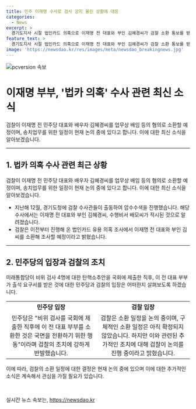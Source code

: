 ```yaml
---
title: 민주 이재명 수사로 검사 궁지 몰린 상황에 대응
categories:
  - News
excerpt: >
  경기도지사 시절 법인카드 의혹으로 이재명 전 대표와 부인 김혜경씨가 검찰 소환 통보를 받았다. 의혹은 음식값 등을 수천만원 법인카드로 결제한 것. 민주당은 비위 검사 탄핵소추안 제출 직후 이 전 대표 부부가 출석 요구받아 강하게 반발. 검찰은 소환 날짜를 조정 중.
feature_text: >
  경기도지사 시절 법인카드 의혹으로 이재명 전 대표와 부인 김혜경씨가 검찰 소환 통보를 받았다. 의혹은 음식값 등을 수천만원 법인카드로 결제한 것. 민주당은 비위 검사 탄핵소추안 제출 직후 이 전 대표 부부가 출석 요구받아 강하게 반발. 검찰은 소환 날짜를 조정 중.
image: 'https://newsdao.kr/res/images/meta/newsdao_breakingnews.jpg'
---
```


<p><img src="https://newsdao.kr/res/images/meta/newsdao_breakingnews.jpg" alt="pcversion 속보" /></p>

<h1 data-ke-size="size28"><b>이재명 부부, '법카 의혹' 수사 관련 최신 소식</b></h1>

<p data-ke-size="size16">검찰이 이재명 전 민주당 대표와 배우자 김혜경씨를 업무상 배임 등의 혐의로 소환할 예정이며, 송치업무를 위한 일정이 현재 논의 중에 있다고 합니다. 이에 대한 최신 소식을 알아보겠습니다.</p>

<hr>

<h2 data-ke-size="size26">1. 법카 의혹 수사 관련 최근 상황</h2>

<p data-ke-size="size16">검찰이 이재명 전 민주당 대표와 배우자 김혜경씨를 업무상 배임 등의 혐의로 소환할 예정이며, 송치업무를 위한 일정이 현재 논의 중에 있다고 합니다. 이에 대한 최신 소식을 알아보겠습니다.</p>

<ul>
  <li>지난해 12월, 경기도청에 검찰 수사관들이 출동하여 압수수색을 진행했습니다. 해당 수사에서는 이재명 전 대표와 부인 김혜경씨, 수행비서 배모씨가 적시된 것으로 알려졌습니다.</li>
  <li>검찰은 이전부터 진행해 온 법인카드 유용 의혹 조사에서 이재명 전 대표와 부인 김씨를 소환해 조사할 예정이라고 밝혔습니다.</li>
</ul>

<hr>

<h2 data-ke-size="size26">2. 민주당의 입장과 검찰의 조치</h2>

<p data-ke-size="size16">미래통합당이 비위 검사 4명에 대한 탄핵소추안을 국회에 제출한 직후, 이 전 대표 부부가 출석 요구서를 받은 것에 대한 민주당과 검찰의 입장은 어떠한지 살펴보도록 하겠습니다.</p>

<table>
  <tr>
    <td style="text-align: center; height: 17px;"><b>민주당 입장</b></td>
    <td style="text-align: center; height: 17px;"><b>검찰 입장</b></td>
  </tr>
  <tr>
    <td style="text-align: center; height: 17px;">민주당은 "비위 검사를 국회에 제출한 직후에 이 전 대표 부부를 소환한 것은 국면을 전환하기 위한 행동"이라며 검찰의 조치에 강하게 반발했습니다.</td>
    <td style="text-align: center; height: 17px;">검찰은 소환 일정을 논의 중이며, 구체적인 소환 일정은 아직 확정되지 않았습니다. 하지만 이와 관련된 추가적인 조치에 대해 검찰이 논의를 진행 중이라고 밝혔습니다.</td>
  </tr>
</table>

<p data-ke-size="size16">이에 따라, 검찰의 소환 일정에 대한 결정은 현재 논의 중에 있으며 이에 대한 추가적인 소식은 계속해서 관심을 가질 필요가 있습니다.</p>

<p data-ke-size="size16">&nbsp;</p>
실시간 뉴스 속보는, <a href="https://newsdao.kr" rel="dofollow">https://newsdao.kr</a>


